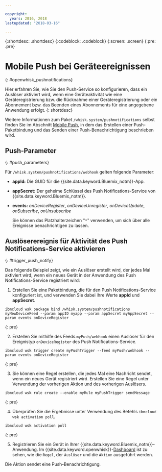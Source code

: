 ```yaml
---

copyright:
  years: 2016, 2018
lastupdated: "2018-03-16"

---
```


{:shortdesc: .shortdesc}
{:codeblock: .codeblock}
{:screen: .screen}
{:pre: .pre}

# Mobile Push bei Geräteereignissen
{: #openwhisk_pushnotifications}

Hier erfahren Sie, wie Sie den Push-Service so konfigurieren, dass ein Auslöser aktiviert wird, wenn eine Geräteaktivität wie eine Geräteregistrierung bzw. die Rücknahme einer Geräteregistrierung oder ein Abonnement bzw. das Beenden eines Abonnements für eine angegebene Anwendung erfolgt.
{: shortdesc}

Weitere Informationen zum Paket `/whisk.system/pushnotifications` selbst finden Sie im Abschnitt [Mobile Push](./mobile_push_actions.html), in dem das Erstellen einer Push-Paketbindung und das Senden einer Push-Benachrichtigung beschrieben wird.

## Push-Parameter
{: #push_parameters}

Für `/whisk.system/pushnotifications/webhook` gelten folgende Parameter:
- **appId:** Die GUID für die {{site.data.keyword.Bluemix_notm}}-App.
- **appSecret:** Der geheime Schlüssel des Push Notifications-Service von {{site.data.keyword.Bluemix_notm}}.
- **events:** _onDeviceRegister_, _onDeviceUnregister_, _onDeviceUpdate_, _onSubscribe_, _onUnsubscribe_

  Sie können das Platzhalterzeichen "`*`" verwenden, um sich über alle Ereignisse benachrichtigen zu lassen.

## Auslöserereignis für Aktivität des Push Notifications-Service aktivieren
{: #trigger_push_notify}

Das folgende Beispiel zeigt, wie ein Auslöser erstellt wird, der jedes Mal aktiviert wird, wenn ein neues Gerät in der Anwendung des Push Notifications-Service registriert wird:

1. Erstellen Sie eine Paketbindung, die für den Push Notifications-Service konfiguriert ist, und verwenden Sie dabei Ihre Werte **appId** und **appSecret**.
  ```
  ibmcloud wsk package bind /whisk.system/pushnotifications myNewDeviceFeed --param appID myapp --param appSecret myAppSecret --param events onDeviceRegister
  ```
  {: pre}

2. Erstellen Sie mithilfe des Feeds `myPush/webhook` einen Auslöser für den Ereignistyp `onDeviceRegister` des Push Notifications-Service.
  ```
  ibmcloud wsk trigger create myPushTrigger --feed myPush/webhook --param events onDeviceRegister
  ```
  {: pre}

3. Sie können eine Regel erstellen, die jedes Mal eine Nachricht sendet, wenn ein neues Gerät registriert wird. Erstellen Sie eine Regel unter Verwendung der vorherigen Aktion und des vorherigen Auslösers.
  ```
  ibmcloud wsk rule create --enable myRule myPushTrigger sendMessage
  ```
  {: pre}

4. Überprüfen Sie die Ergebnisse unter Verwendung des Befehls `ibmcloud wsk activation poll`.
  ```
  ibmcloud wsk activation poll
  ```
  {: pre}

5. Registrieren Sie ein Gerät in Ihrer {{site.data.keyword.Bluemix_notm}}-Anwendung. Im {{site.data.keyword.openwhisk}}-[Dashboard](https://console.bluemix.net/openwhisk/dashboard) ist zu sehen, wie die `Regel`, der `Auslöser` und die `Aktion` ausgeführt werden.

  Die Aktion sendet eine Push-Benachrichtigung.
